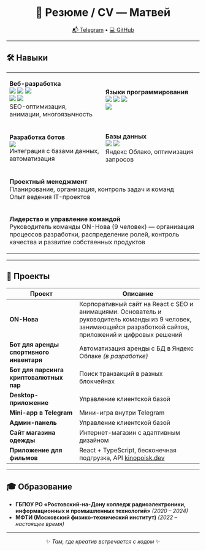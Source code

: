 <!-- Заголовок -->
<h1 align="center">💼 Резюме / CV — Матвей</h1>
<p align="center">
  <a href="https://t.me/matotot">📬 Telegram</a> • 
  <a href="https://github.com/TylpinMO">💻 GitHub</a>
</p>

---

## 🛠 Навыки

<table>
<tr>
<td>

**Веб-разработка**  
<img src="https://img.shields.io/badge/React-20232A?style=flat&logo=react&logoColor=61DAFB"/> 
<img src="https://img.shields.io/badge/HTML5-E34F26?style=flat&logo=html5&logoColor=white"/> 
<img src="https://img.shields.io/badge/CSS3-1572B6?style=flat&logo=css3&logoColor=white"/>  
<img src="https://img.shields.io/badge/JavaScript-F7DF1E?style=flat&logo=javascript&logoColor=black"/> 
<img src="https://img.shields.io/badge/Bootstrap-7952B3?style=flat&logo=bootstrap&logoColor=white"/>  
SEO-оптимизация, анимации, многоязычность

</td>
<td>

**Языки программирования**  
<img src="https://img.shields.io/badge/C-00599C?style=flat&logo=c&logoColor=white"/> 
<img src="https://img.shields.io/badge/C++-00599C?style=flat&logo=c%2B%2B&logoColor=white"/> 
<img src="https://img.shields.io/badge/C%23-239120?style=flat&logo=c-sharp&logoColor=white"/>  
<img src="https://img.shields.io/badge/Python-3776AB?style=flat&logo=python&logoColor=white"/> 

</td>
</tr>

<tr>
<td>

**Разработка ботов**  
<img src="https://img.shields.io/badge/Telegram%20API-26A5E4?style=flat&logo=telegram&logoColor=white"/>  
Интеграция с базами данных, автоматизация

</td>
<td>

**Базы данных**  
<img src="https://img.shields.io/badge/SQL-003B57?style=flat&logo=postgresql&logoColor=white"/> 
<img src="https://img.shields.io/badge/MS%20Access-A4373A?style=flat&logo=microsoft-access&logoColor=white"/>  
Яндекс Облако, оптимизация запросов

</td>
</tr>

<tr>
<td colspan="2">

**Проектный менеджмент**  
Планирование, организация, контроль задач и команд  
Опыт ведения IT-проектов

</td>
</tr>

<tr>
<td colspan="2">

**Лидерство и управление командой**  
Руководитель команды ON-Нова (9 человек) — организация процессов разработки, распределение ролей, контроль качества и развитие собственных продуктов

</td>
</tr>
</table>

---

## 🚀 Проекты

| Проект | Описание |
|--------|----------|
| **ON-Нова** | Корпоративный сайт на React с SEO и анимациями. Основатель и руководитель команды из 9 человек, занимающейся разработкой сайтов, приложений и цифровых решений |
| **Бот для аренды спортивного инвентаря** | Автоматизация аренды с БД в Яндекс Облаке *(в разработке)* |
| **Бот для парсинга криптовалютных пар** | Поиск транзакций в разных блокчейнах |
| **Desktop-приложение** | Управление клиентской базой |
| **Mini-app в Telegram** | Мини-игра внутри Telegram |
| **Админ-панель** | Управление клиентской базой |
| **Сайт магазина одежды** | Интернет-магазин с адаптивным дизайном |
| **Приложение для фильмов** | React + TypeScript, бесконечная подгрузка, API [kinopoisk.dev](https://kinopoisk.dev/) |

---

## 🎓 Образование

- **ГБПОУ РО «Ростовский-на-Дону колледж радиоэлектроники, информационных и промышленных технологий»** *(2020 – 2024)*  
- **МФТИ (Московский физико-технический институт)** *(2022 – настоящее время)*

---

<p align="center">✨ <i>Там, где креатив встречается с кодом</i> ✨</p>
